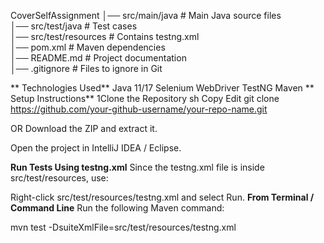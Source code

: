 CoverSelfAssignment
│── src/main/java          # Main Java source files  
│── src/test/java          # Test cases  
│── src/test/resources     # Contains testng.xml  
│── pom.xml                # Maven dependencies  
│── README.md              # Project documentation  
│── .gitignore             # Files to ignore in Git  


** Technologies Used**
Java 11/17
Selenium WebDriver
TestNG
Maven
** Setup Instructions**
1Clone the Repository
sh
Copy
Edit
git clone https://github.com/your-github-username/your-repo-name.git

OR
Download the ZIP and extract it.

Open the project in IntelliJ IDEA / Eclipse.

**Run Tests Using testng.xml**
Since the testng.xml file is inside src/test/resources, use:

Right-click src/test/resources/testng.xml and select Run.
**From Terminal / Command Line**
Run the following Maven command:


mvn test -DsuiteXmlFile=src/test/resources/testng.xml

